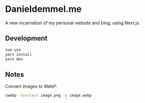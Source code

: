 # Danieldemmel.me

A new incarnation of my personal website and blog, using Next.js.

## Development

```sh
nvm use
yarn install
yarn dev
```

## Notes

Convert images to WebP:

```sh
cwebp -lossless image.png -o image.webp
```
